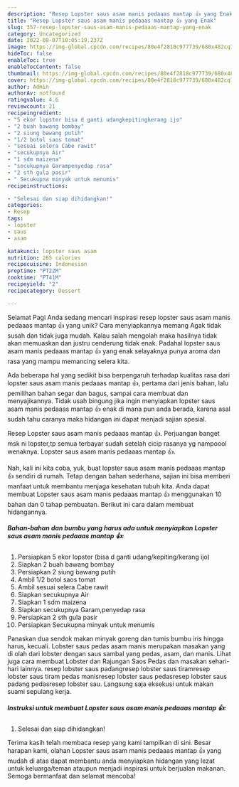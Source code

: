 ```yaml
---
description: "Resep Lopster saus asam manis pedaaas mantap 👍 yang Enak"
title: "Resep Lopster saus asam manis pedaaas mantap 👍 yang Enak"
slug: 357-resep-lopster-saus-asam-manis-pedaaas-mantap-yang-enak
category: Uncategorized
date: 2022-08-07T10:05:19.237Z
image: https://img-global.cpcdn.com/recipes/80e4f2818c977739/680x482cq70/lopster-saus-asam-manis-pedaaas-mantap-foto-resep-utama.jpg
hideToc: false
enableToc: true
enableTocContent: false
thumbnail: https://img-global.cpcdn.com/recipes/80e4f2818c977739/680x482cq70/lopster-saus-asam-manis-pedaaas-mantap-foto-resep-utama.jpg
cover: https://img-global.cpcdn.com/recipes/80e4f2818c977739/680x482cq70/lopster-saus-asam-manis-pedaaas-mantap-foto-resep-utama.jpg
author: Admin
authorAv: notfound
ratingvalue: 4.6
reviewcount: 21
recipeingredient:
- "5 ekor lopster bisa d ganti udangkepitingkerang ijo"
- "2 buah bawang bombay"
- "2 siung bawang putih"
- "1/2 botol saos tomat"
- "sesuai selera Cabe rawit"
- "secukupnya Air"
- "1 sdm maizena"
- "secukupnya Garampenyedap rasa"
- "2 sth gula pasir"
- " Secukupna minyak untuk menumis"
recipeinstructions:

- "Selesai dan siap dihidangkan!"
categories:
- Resep
tags:
- lopster
- saus
- asam

katakunci: lopster saus asam 
nutrition: 265 calories
recipecuisine: Indonesian
preptime: "PT22M"
cooktime: "PT41M"
recipeyield: "2"
recipecategory: Dessert

---
```



Selamat Pagi Anda sedang mencari inspirasi resep lopster saus asam manis pedaaas mantap 👍 yang unik? Cara menyiapkannya memang Agak tidak susah dan tidak juga mudah. Kalau salah mengolah maka hasilnya tidak akan memuaskan dan justru cenderung tidak enak. Padahal lopster saus asam manis pedaaas mantap 👍 yang enak selayaknya punya aroma dan rasa yang mampu memancing selera kita.


Ada beberapa hal yang sedikit bisa berpengaruh terhadap kualitas rasa dari lopster saus asam manis pedaaas mantap 👍, pertama dari jenis bahan, lalu pemilihan bahan segar dan bagus, sampai cara membuat dan menyajikannya. Tidak usah bingung jika ingin menyiapkan lopster saus asam manis pedaaas mantap 👍 enak di mana pun anda berada, karena asal sudah tahu caranya maka hidangan ini dapat menjadi sajian spesial.

Resep Lopster saus asam manis pedaaas mantap 👍. Perjuangan banget msk ni lopster,tp semua terbayar sudah setelah cicip rasanya yg nampoool wenaknya. Lopster saus asam manis pedaaas mantap 👍.


Nah, kali ini kita coba, yuk, buat lopster saus asam manis pedaaas mantap 👍 sendiri di rumah. Tetap dengan bahan sederhana, sajian ini bisa memberi manfaat untuk membantu menjaga kesehatan tubuh kita. Anda dapat membuat Lopster saus asam manis pedaaas mantap 👍 menggunakan 10 bahan dan 0 tahap pembuatan. Berikut ini cara dalam membuat hidangannya.

<!--inarticleads1-->

##### Bahan-bahan dan bumbu yang harus ada untuk menyiapkan Lopster saus asam manis pedaaas mantap 👍:

1. Persiapkan 5 ekor lopster (bisa d ganti udang/kepiting/kerang ijo)
1. Siapkan 2 buah bawang bombay
1. Persiapkan 2 siung bawang putih
1. Ambil 1/2 botol saos tomat
1. Ambil sesuai selera Cabe rawit
1. Siapkan secukupnya Air
1. Siapkan 1 sdm maizena
1. Siapkan secukupnya Garam,penyedap rasa
1. Persiapkan 2 sth gula pasir
1. Persiapkan  Secukupna minyak untuk menumis


Panaskan dua sendok makan minyak goreng dan tumis bumbu iris hingga harus, kecuali. Lobster saus pedas asam manis merupakan masakan yang di olah dari lobster dengan saus sambal yang pedas, asam, dan manis. Lihat juga cara membuat Lobster dan Rajungan Saos Pedas dan masakan sehari-hari lainnya. resep lobster saus padangresep lobster saus tiramresep lobster saus tiram pedas manisresep lobster saus pedasresep lobster saus padang pedasresep lobster sau. Langsung saja eksekusi untuk makan suami sepulang kerja. 

<!--inarticleads2-->

##### Instruksi untuk membuat Lopster saus asam manis pedaaas mantap 👍:


1. Selesai dan siap dihidangkan!



Terima kasih telah membaca resep yang kami tampilkan di sini. Besar harapan kami, olahan Lopster saus asam manis pedaaas mantap 👍 yang mudah di atas dapat membantu anda menyiapkan hidangan yang lezat untuk keluarga/teman ataupun menjadi inspirasi untuk berjualan makanan. Semoga bermanfaat dan selamat mencoba!
